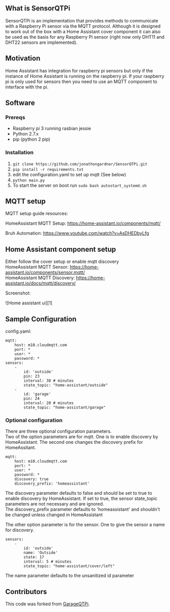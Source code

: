 ## What is SensorQTPi

SensorQTPi is an implementation that provides methods to communicate with a Raspberry Pi sensor via the MQTT protocol.
Although it is designed to work out of the box with a Home Assistant cover component it can also be used as the basis for any Raspberry Pi sensor (right now only DHT11 and DHT22 sensors are implemented).

## Motivation

Home Assistant has integration for raspberry pi sensors but only if the instance of Home Assistant is running on the raspberry pi. If your raspberry pi is only used for sensors then you need to use an MQTT component to interface with the pi.

## Software

### Prereqs
* Raspberry pi 3 running rasbian jessie
* Python 2.7.x
* pip (python 2 pip)

### Installation
1. `git clone https://github.com/jonathongardner/SensorQTPi.git`
2. `pip install -r requirements.txt`
3. edit the configuration.yaml to set up mqtt (See below)
4. `python main.py`
5. To start the server on boot run `sudo bash autostart_systemd.sh`

## MQTT setup
MQTT setup guide resources:

HomeAssistant MQTT Setup: https://home-assistant.io/components/mqtt/

Bruh Automation: https://www.youtube.com/watch?v=AsDHEDbyLfg

## Home Assistant component setup
Either follow the cover setup or enable mqtt discovery  
HomeAssistant MQTT Sensor: https://home-assistant.io/components/sensor.mqtt/  
HomeAssistant MQTT Discovery: https://home-assistant.io/docs/mqtt/discovery/

Screenshot:

![Home assistant ui][1]

## Sample Configuration

config.yaml:
```
mqtt:
    host: m10.cloudmqtt.com
    port: *
    user: *
    password: *
sensors:
    -
        id: 'outside'
        pin: 23
        interval: 30 # minutes
        state_topic: "home-assistant/outside"
    -
        id: 'garage'
        pin: 24
        interval: 20 # minutes
        state_topic: "home-assistant/garage"
```

### Optional configuration
There are three optional configuration parameters.  
Two of the option parameters are for mqtt. One is to enable discovery by HomeAssistant. The second one changes the discovery prefix for HomeAssitant.
```
mqtt:
    host: m10.cloudmqtt.com
    port: *
    user: *
    password: *
    discovery: true
    discovery_prefix: 'homeassistant'
```

The discovery parameter defaults to false and should be set to true to enable discovery by HomeAssistant. If set to true, the sensor state_topic parameters are not necessary and are ignored.  
The discovery_prefix parameter defaults to 'homeassistant' and shouldn't be changed unless changed in HomeAssistant

The other option parameter is for the sensor. One to give the sensor a name for discovery.
```
sensors:
    -
        id: 'outside'
        name: 'Outside'
        state: 17
        interval: 5 # minutes
        state_topic: "home-assistant/cover/left"
```

The name parameter defaults to the unsanitized id parameter  

## Contributors

This code was forked from [GarageQTPi](https://github.com/Jerrkawz/GarageQTPi.git).
